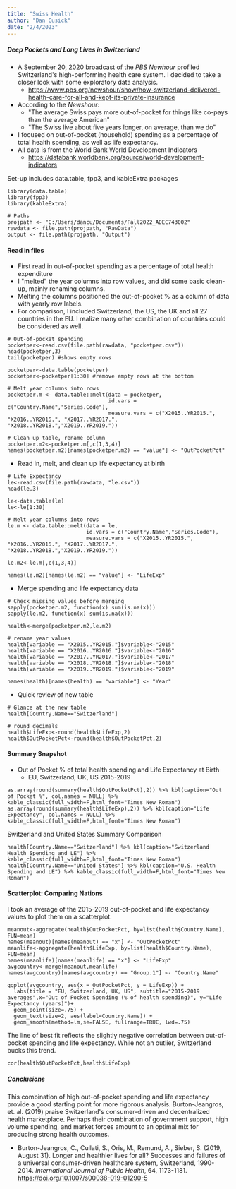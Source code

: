 ```yaml
---
title: "Swiss Health"
author: "Dan Cusick"
date: "2/4/2023"
---
```


##### **Deep Pockets and Long Lives in Switzerland**
* A September 20, 2020 broadcast of the *PBS Newhour* profiled Switzerland's high-performing health care system. I decided to take a closer look with some exploratory data analysis. 
  + https://www.pbs.org/newshour/show/how-switzerland-delivered-health-care-for-all-and-kept-its-private-insurance
* According to the *Newshour*:
  + "The average Swiss pays more out-of-pocket for things like co-pays than the average American"
  + "The Swiss live about five years longer, on average, than we do"
* I focused on out-of-pocket (household) spending as a percentage of total health spending, as well as life expectancy.
* All data is from the World Bank World Development Indicators
  + https://databank.worldbank.org/source/world-development-indicators

Set-up includes data.table, fpp3, and kableExtra packages
```{r include= FALSE}
library(data.table)
library(fpp3)
library(kableExtra)
```

```{r}
# Paths
projpath <- "C:/Users/dancu/Documents/Fall2022_ADEC743002"
rawdata <- file.path(projpath, "RawData")
output <- file.path(projpath, "Output")
```

#### **Read in files**
* First read in out-of-pocket spending as a percentage of total health expenditure
* I "melted" the year columns into row values, and did some basic clean-up, mainly renaming columns. 
* Melting the columns positioned the out-of-pocket % as a column of data with yearly row labels.
* For comparison, I included Switzerland, the US, the UK and all 27 countries in the EU. I realize many other combination of countries could be considered as well. 
```{r}
# Out-of-pocket spending 
pocketper<-read.csv(file.path(rawdata, "pocketper.csv"))
head(pocketper,3)
tail(pocketper) #shows empty rows

pocketper<-data.table(pocketper)
pocketper<-pocketper[1:30] #remove empty rows at the bottom

# Melt year columns into rows
pocketper.m <- data.table::melt(data = pocketper,
                                id.vars = c("Country.Name","Series.Code"),
                                measure.vars = c("X2015..YR2015.", "X2016..YR2016.", "X2017..YR2017.", "X2018..YR2018.","X2019..YR2019."))	

# Clean up table, rename column
pocketper.m2<-pocketper.m[,c(1,3,4)]
names(pocketper.m2)[names(pocketper.m2) == "value"] <- "OutPocketPct"
```

* Read in, melt, and clean up life expectancy at birth
```{r}
# Life Expectancy
le<-read.csv(file.path(rawdata, "le.csv"))
head(le,3)

le<-data.table(le)
le<-le[1:30]

# Melt year columns into rows
le.m <- data.table::melt(data = le,
                         id.vars = c("Country.Name","Series.Code"),
                         measure.vars = c("X2015..YR2015.", "X2016..YR2016.", "X2017..YR2017.", "X2018..YR2018.","X2019..YR2019."))	

le.m2<-le.m[,c(1,3,4)]

names(le.m2)[names(le.m2) == "value"] <- "LifeExp"
```

* Merge spending and life expectancy data
```{r}
# Check missing values before merging
sapply(pocketper.m2, function(x) sum(is.na(x)))
sapply(le.m2, function(x) sum(is.na(x)))

health<-merge(pocketper.m2,le.m2)

# rename year values
health[variable == "X2015..YR2015."]$variable<-"2015"
health[variable == "X2016..YR2016."]$variable<-"2016"
health[variable == "X2017..YR2017."]$variable<-"2017"
health[variable == "X2018..YR2018."]$variable<-"2018"
health[variable == "X2019..YR2019."]$variable<-"2019"

names(health)[names(health) == "variable"] <- "Year"
```

* Quick review of new table
```{r}
# Glance at the new table
health[Country.Name=="Switzerland"]

# round decimals
health$LifeExp<-round(health$LifeExp,2)
health$OutPocketPct<-round(health$OutPocketPct,2)
```


#### **Summary Snapshot**
* Out of Pocket % of total health spending and Life Expectancy at Birth
  + EU, Switzerland, UK, US 2015-2019
```{r}
as.array(round(summary(health$OutPocketPct),2)) %>% kbl(caption="Out of Pocket %", col.names = NULL) %>% kable_classic(full_width=F,html_font="Times New Roman")
as.array(round(summary(health$LifeExp),2)) %>% kbl(caption="Life Expectancy", col.names = NULL) %>% kable_classic(full_width=F,html_font="Times New Roman")
```

Switzerland and United States Summary Comparison
```{r}
health[Country.Name=="Switzerland"] %>% kbl(caption="Switzerland Health Spending and LE") %>% kable_classic(full_width=F,html_font="Times New Roman")
health[Country.Name=="United States"] %>% kbl(caption="U.S. Health Spending and LE") %>% kable_classic(full_width=F,html_font="Times New Roman")
```

#### **Scatterplot: Comparing Nations**
I took an average of the 2015-2019 out-of-pocket and life expectancy values to plot them on a scatterplot. 

```{r}
meanout<-aggregate(health$OutPocketPct, by=list(health$Country.Name), FUN=mean)
names(meanout)[names(meanout) == "x"] <- "OutPocketPct"
meanlife<-aggregate(health$LifeExp, by=list(health$Country.Name), FUN=mean)
names(meanlife)[names(meanlife) == "x"] <- "LifeExp"
avgcountry<-merge(meanout,meanlife)
names(avgcountry)[names(avgcountry) == "Group.1"] <- "Country.Name"

ggplot(avgcountry, aes(x = OutPocketPct, y = LifeExp)) +
  labs(title = "EU, Switzerland, UK, US", subtitle="2015-2019 averages",x="Out of Pocket Spending (% of health spending)", y="Life Expectancy (years)")+
  geom_point(size=.75) +
  geom_text(size=2, aes(label=Country.Name)) +
  geom_smooth(method=lm,se=FALSE, fullrange=TRUE, lwd=.75)
```

The line of best fit reflects the slightly negative correlation between out-of-pocket spending and life expectancy. While not an outlier, Switzerland bucks this trend. 
```{r}
cor(health$OutPocketPct,health$LifeExp)
```

##### **Conclusions**
This combination of high out-of-pocket spending and life expectancy provide a good starting point for more rigorous analysis. Burton-Jeangros, et. al. (2019) praise Switzerland's  consumer-driven and decentralized health marketplace. Perhaps their combination of government support, high volume spending, and market forces amount to an optimal mix for producing strong health outcomes. 

* Burton-Jeangros, C., Cullati, S., Oris, M., Remund, A., Sieber, S. (2019, August 31). Longer and healthier lives for all? Successes and failures of
a universal consumer-driven healthcare system, Switzerland, 1990-2014. *International Journal of Public Health*, 64, 1173-1181.
https://doi.org/10.1007/s00038-019-01290-5





